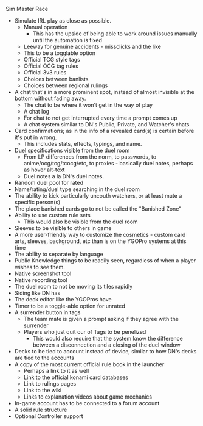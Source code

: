 Sim Master Race
 
  - Simulate IRL play as close as possible.
     - Manual operation
         - This has the upside of being able to work around issues manually until the automation is fixed
     - Leeway for genuine accidents - missclicks and the like
     - This to be a togglable option
     - Official TCG style tags
     - Official OCG tag rules
     - Official 3v3 rules
     - Choices between banlists
     - Choices between regional rulings
  - A chat that's in a more prominent spot, instead of almost invisible at the bottom without fading away.
     - The chat to be where it won't get in the way of play
     - A chat log
     - For chat to not get interrupted every time a prompt comes up
     - A chat system similar to DN's Public, Private, and Watcher's chats
  - Card confirmations; as in the info of a revealed card(s) is certain before it's put in wrong.
     - This includes stats, effects, typings, and name.
  - Duel specifications visible from the duel room
     - From LP differences from the norm, to passwords, to anime/ocg/tcg/tcocg/etc, to proxies - basically duel notes, perhaps as hover alt-text
     - Duel notes a la DN's duel notes.
  - Random duel pool for rated
  - Name/rating/duel type searching in the duel room
  - The ability to kick particularly uncouth watchers, or at least mute a specific person(s)
  - The place banished cards go to not be called the "Banished Zone"
  - Ability to use custom rule sets
     - This would also be visible from the duel room
  - Sleeves to be visible to others in game
  - A more user-friendly way to customize the cosmetics - custom card arts, sleeves, background, etc than is on the YGOPro systems at this time
  - The ability to separate by language
  - Public Knowledge things to be readily seen, regardless of when a player wishes to see them.
  - Native screenshot tool
  - Native recording tool
  - The duel room to not be moving its tiles rapidly
  - Siding like DN has
  - The deck editor like the YGOPros have
  - Timer to be a toggle-able option for unrated
  - A surrender button in tags
     - The team mate is given a prompt asking if they agree with the surrender
     - Players who just quit our of Tags to be penelized
        - This would also require that the system know the difference between a disconnection and a closing of the duel window
  - Decks to be tied to account instead of device, similar to how DN's decks are tied to the accounts
  - A copy of the most current official rule book in the launcher
     - Perhaps a link to it as well
     - Link to the official konami card databases
     - Link to rulings pages
     - Link to the wiki
     - Links to explanation videos about game mechanics
  - In-game account has to be connected to a forum account
  - A solid rule structure
  - Optional Controller support